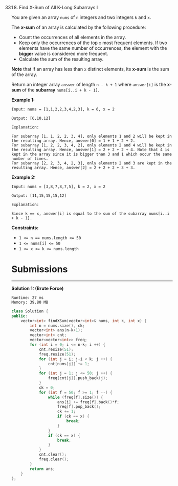 3318. Find X-Sum of All K-Long Subarrays I

You are given an array `nums` of `n` integers and two integers `k` and `x`.

The **x-sum** of an array is calculated by the following procedure:

* Count the occurrences of all elements in the array.
* Keep only the occurrences of the top `x` most frequent elements. If two elements have the same number of occurrences, the element with the **bigger** value is considered more frequent.
* Calculate the sum of the resulting array.

**Note** that if an array has less than `x` distinct elements, its **x-sum** is the sum of the array.

Return an integer array `answer` of length `n - k + 1` where `answer[i]` is the **x-sum** of the **subarray**  `nums[i..i + k - 1]`.

 

**Example 1:**
```
Input: nums = [1,1,2,2,3,4,2,3], k = 6, x = 2

Output: [6,10,12]

Explanation:

For subarray [1, 1, 2, 2, 3, 4], only elements 1 and 2 will be kept in the resulting array. Hence, answer[0] = 1 + 1 + 2 + 2.
For subarray [1, 2, 2, 3, 4, 2], only elements 2 and 4 will be kept in the resulting array. Hence, answer[1] = 2 + 2 + 2 + 4. Note that 4 is kept in the array since it is bigger than 3 and 1 which occur the same number of times.
For subarray [2, 2, 3, 4, 2, 3], only elements 2 and 3 are kept in the resulting array. Hence, answer[2] = 2 + 2 + 2 + 3 + 3.
```

**Example 2:**
```
Input: nums = [3,8,7,8,7,5], k = 2, x = 2

Output: [11,15,15,15,12]

Explanation:

Since k == x, answer[i] is equal to the sum of the subarray nums[i..i + k - 1].
```
 

**Constraints:**

* `1 <= n == nums.length <= 50`
* `1 <= nums[i] <= 50`
* `1 <= x <= k <= nums.length`

# Submissions
---
**Solution 1: (Brute Force)**
```
Runtime: 27 ms
Memory: 39.80 MB
```
```c++
class Solution {
public:
    vector<int> findXSum(vector<int>& nums, int k, int x) {
        int n = nums.size(), ck;
        vector<int> ans(n-k+1);
        vector<int> cnt;
        vector<vector<int>> freq;
        for (int i = 0; i <= n-k; i ++) {
            cnt.resize(51);
            freq.resize(51);
            for (int j = i; j-i < k; j ++) {
                cnt[nums[j]] += 1;
            }
            for (int j = 1; j <= 50; j ++) {
                freq[cnt[j]].push_back(j);
            }
            ck = 0;
            for (int f = 50; f >= 1; f --) {
                while (freq[f].size()) {
                    ans[i] += freq[f].back()*f;
                    freq[f].pop_back();
                    ck += 1;
                    if (ck == x) {
                        break;
                    }
                }
                if (ck == x) {
                    break;
                }
            }
            cnt.clear();
            freq.clear();
        }
        return ans;
    }
};
```
